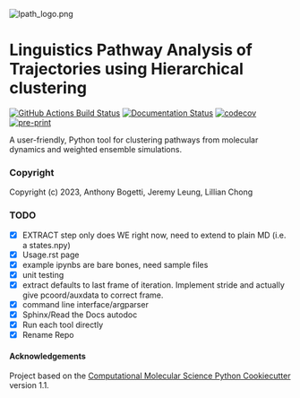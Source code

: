 ![lpath_logo.png](https://raw.githubusercontent.com/chonglab-pitt/LPATH/main/logo/lpath_logo.png)

Linguistics Pathway Analysis of Trajectories using Hierarchical clustering
==============================
[//]: # (Badges)
[![GitHub Actions Build Status](https://github.com/jeremyleung521/lpath/workflows/CI/badge.svg)](https://github.com/jeremyleung521/lpath/actions?query=workflow%3ACI)
[![Documentation Status](https://readthedocs.org/projects/lpath/badge/?version=latest)](https://lpath.readthedocs.io/en/latest/?badge=latest)
[![codecov](https://codecov.io/gh/jeremyleung521/lpath/branch/main/graph/badge.svg?token=5SS08RH1MO)](https://codecov.io/gh/jeremyleung521/lpath)
[![pre-print](https://img.shields.io/badge/pre--print-darkred)](https://www.biorxiv.org/content/10.1101/2023.08.17.553774v1)

A user-friendly, Python tool for clustering pathways from molecular dynamics and weighted ensemble simulations.



### Copyright

Copyright (c) 2023, Anthony Bogetti, Jeremy Leung, Lillian Chong

### TODO
- [x] EXTRACT step only does WE right now, need to extend to plain MD (i.e. a states.npy)
- [x] Usage.rst page
- [x] example ipynbs are bare bones, need sample files
- [x] unit testing
- [x] extract defaults to last frame of iteration. Implement stride and actually give pcoord/auxdata to correct frame.
- [x] command line interface/argparser
- [x] Sphinx/Read the Docs autodoc
- [x] Run each tool directly
- [x] Rename Repo

#### Acknowledgements
 
Project based on the 
[Computational Molecular Science Python Cookiecutter](https://github.com/molssi/cookiecutter-cms) version 1.1.
